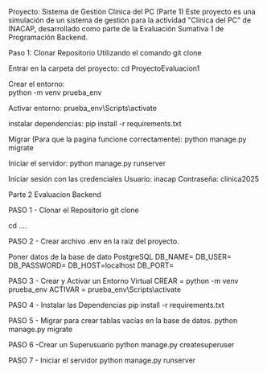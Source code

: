Proyecto: Sistema de Gestión Clínica del PC (Parte 1)
Este proyecto es una simulación de un sistema de gestión para la actividad "Clínica del PC" de INACAP, desarrollado como parte de la Evaluación Sumativa 1 de Programación Backend. 

Paso 1: Clonar Repositorio Utilizando el comando
git clone 

Entrar en la carpeta del proyecto:
cd ProyectoEvaluacion1

Crear el entorno:         
python -m venv prueba_env 


Activar entorno:
prueba_env\Scripts\activate


instalar dependencias:
pip install -r requirements.txt

Migrar (Para que la pagina funcione correctamente):
python manage.py migrate

Iniciar el servidor:
python manage.py runserver

Iniciar sesión con las credenciales
Usuario: inacap
Contraseña: clinica2025

Parte 2 Evaluacion Backend

PASO 1 - Clonar el Repositorio
git clone

cd  ....

PASO 2 - Crear archivo .env en la raíz del proyecto.

Poner datos de la base de dato PostgreSQL
DB_NAME=
DB_USER=
DB_PASSWORD=
DB_HOST=localhost
DB_PORT=

PASO 3 - Crear y Activar un Entorno Virtual
CREAR =
python -m venv prueba_env 
ACTIVAR =
prueba_env\Scripts\activate

PASO 4 - Instalar las Dependencias
pip install -r requirements.txt

PASO 5 - Migrar para crear tablas vacías en la base de datos.
python manage.py migrate

PASO 6 -Crear un Superusuario
python manage.py createsuperuser

PASO 7 - Iniciar el servidor
python manage.py runserver
